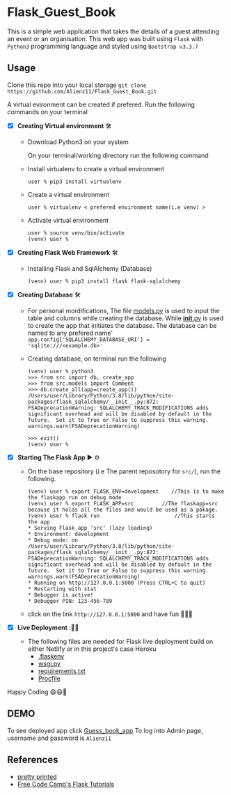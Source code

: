 # Flask_Guest_Book

This is a simple web application that takes the details of a guest attending an event or an organisation. This web app was built using `Flask` with `Python3` programming language and styled using `Bootstrap v3.3.7`

## Usage

Clone this repo into your local storage
`git clone https://github.com/Alienz11/Flask_Guest_Book.git`

A virtual evironment can be created if prefered. Run the following commands on your terminal

- [x] **Creating Virtual environment** :hammer_and_wrench:

  - Download Python3 on your system

    On your terminal/working directory run the following command

  - Install virtualenv to create a virtual environment

    ```
    user % pip3 install virtualenv
    ```

  - Create a virtual environment

    ```
    user % virtualenv < prefered environment name(i.e venv) >
    ```

  - Activate virtual environment

    ```
    user % source venv/bin/activate
    (venv) user %
    ```

- [x] **Creating Flask Web Framework** :hammer_and_wrench:

  - Installing Flask and SqlAlchemy (Database)

    ```
    (venv) user % pip3 install flask flask-sqlalchemy
    ```

- [x] **Creating Database** :hammer_and_wrench:

  - For personal mordifications, The file [models.py](src/models.py) is used to input the table and columns while creating the database. While [**init**.py](src/__init__.py) is used to create the app that initiates the database. The database can be named to any prefered name'
    `app.config['SQLALCHEMY_DATABASE_URI'] = 'sqlite:///<example.db>'`

  - Creating database, on terminal run the following

    ```
    (venv) user % python3
    >>> from src import db, create_app
    >>> from src.models import Comment
    >>> db.create_all(app=create_app())
    /Users/user/Library/Python/3.8/lib/python/site-packages/flask_sqlalchemy/__init__.py:872: FSADeprecationWarning: SQLALCHEMY_TRACK_MODIFICATIONS adds significant overhead and will be disabled by default in the future.  Set it to True or False to suppress this warning.
    warnings.warn(FSADeprecationWarning(

    >>> exit()
    (venv) user %
    ```

- [x] **Starting The Flask App** :arrow_forward: :gear:

  - On the base repository (i.e The parent reposotory for `src/`), run the following.

    ```
    (venv) user % export FLASK_ENV=development    //This is to make the flaskapp run on debug mode
    (venv) user % export FLASK_APP=src         //The flaskapp=src because it holds all the files and would be used as a pakage.
    (venv) user % flask run                        //This starts the app
    * Serving Flask app 'src' (lazy loading)
    * Environment: development
    * Debug mode: on
    /Users/user/Library/Python/3.8/lib/python/site-packages/flask_sqlalchemy/__init__.py:872: FSADeprecationWarning: SQLALCHEMY_TRACK_MODIFICATIONS adds significant overhead and will be disabled by default in the future.  Set it to True or False to suppress this warning.
    warnings.warn(FSADeprecationWarning(
    * Running on http://127.0.0.1:5000 (Press CTRL+C to quit)
    * Restarting with stat
    * Debugger is active!
    * Debugger PIN: 123-456-789
    ```

  - click on the link `http://127.0.0.1:5000` and have fun :rocket::rocket::rocket:

- [x] **Live Deployment** ::rocket::rocket:

  - The following files are needed for Flask live deployment build on either Netlify or in this project's case Heroku
    - [.flaskenv](.flaskenv)
    - [wsgi.py](wsgi.py)
    - [requirements.txt](requirements.txt)
    - [Procfile](Procfile)

Happy Coding :smile::smile::rocket:

## DEMO

To see deployed app click [Guess_book_app](https://fl-guest-book.herokuapp.com/)
To log into Admin page, username and password is `Alienz11`

## References

- [pretty printed](https://www.youtube.com/c/PrettyPrintedTutorials)
- [Free Code Camp's Flask Tutorials](https://www.youtube.com/c/Freecodecamp)
